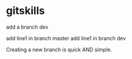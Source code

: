 # gitskills

add a branch dev

add line1 in branch master
add line1 in branch dev

Creating a new branch is quick AND simple.
